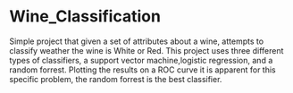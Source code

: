 # Wine_Classification
Simple project that given a set of attributes about a wine, attempts to classify weather the wine is White or Red.  This project uses three different types of classifiers, a support vector machine,logistic regression, and a random forrest.  Plotting the results on a ROC curve it is apparent for this specific problem, the random forrest is the best classifier.
